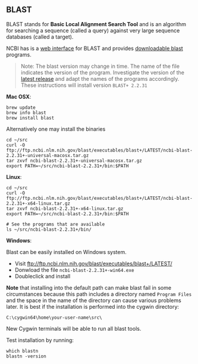 ## BLAST

BLAST stands for **Basic Local Alignment Search Tool**
and is an algorithm for searching a sequence (called a query)
against very large sequence databases (called a target).

NCBI has is a [web interface][web-blast] for BLAST and provides
[downloadable blast][local-blast] programs.

> Note: The blast version may change in time. The name of
> the file indicates the version of the program.
> Investigate the version of the [latest release][local-blast]
> and adapt the names of the programs accordingly.
> These instructions will install version `BLAST+ 2.2.31`


**Mac OSX**:

	brew update
	brew info blast
	brew install blast
	
	
Alternatively one may install the binaries 

	cd ~/src
	curl -O  ftp://ftp.ncbi.nlm.nih.gov/blast/executables/blast+/LATEST/ncbi-blast-2.2.31+-universal-macosx.tar.gz
	tar zxvf ncbi-blast-2.2.31+-universal-macosx.tar.gz
	export PATH=~/src/ncbi-blast-2.2.31+/bin:$PATH

**Linux**:

	cd ~/src
	curl -O  ftp://ftp.ncbi.nlm.nih.gov/blast/executables/blast+/LATEST/ncbi-blast-2.2.31+-x64-linux.tar.gz
	tar zxvf ncbi-blast-2.2.31+-x64-linux.tar.gz
	export PATH=~/src/ncbi-blast-2.2.31+/bin:$PATH
	
	# See the programs that are available
	ls ~/src/ncbi-blast-2.2.31+/bin/
	
	
**Windows**:

Blast can be easily installed on Windows system.

* Visit ftp://ftp.ncbi.nlm.nih.gov/blast/executables/blast+/LATEST/
* Donwload the file `ncbi-blast-2.2.31+-win64.exe`
* Doubleclick and install

**Note** that installing into the default path can make 
blast fail in some circumstances because this path includes 
a directory named `Program Files` and the space in the name of the 
directory can cause various problems later. 
It is best if the installation is performed into the cygwin directory:

    C:\cygwin64\home\your-user-name\src\
    
New Cygwin terminals will be able to run all blast tools.
	
Test installation by running:

    which blastn
    blastn -version
    


[web-blast]: http://blast.ncbi.nlm.nih.gov/Blast.cgi
[local-blast]: ftp://ftp.ncbi.nlm.nih.gov/blast/executables/blast+/LATEST/